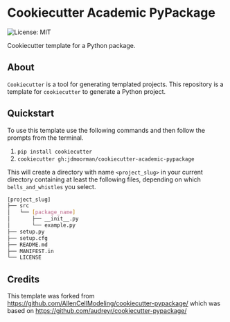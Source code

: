 # Cookiecutter Academic PyPackage

![License: MIT](https://img.shields.io/badge/License-MIT-blue.svg)

Cookiecutter template for a Python package.

## About
`Cookiecutter` is a tool for generating templated projects.
This repository is a template for `cookiecutter` to generate a Python project.

## Quickstart
To use this template use the following commands and then follow the prompts from the terminal.

1. `pip install cookiecutter`
2. `cookiecutter gh:jdmoorman/cookiecutter-academic-pypackage`

This will create a directory with name `<project_slug>` in your current directory containing at least the following files, depending on which `bells_and_whistles` you select.

```bash
[project_slug]
├── src
│   └── [package_name]
│       ├── __init__.py
│       └── example.py
├── setup.py
├── setup.cfg
├── README.md
├── MANIFEST.in
└── LICENSE
```

## Credits

This template was forked from https://github.com/AllenCellModeling/cookiecutter-pypackage/ which was based on https://github.com/audreyr/cookiecutter-pypackage/
